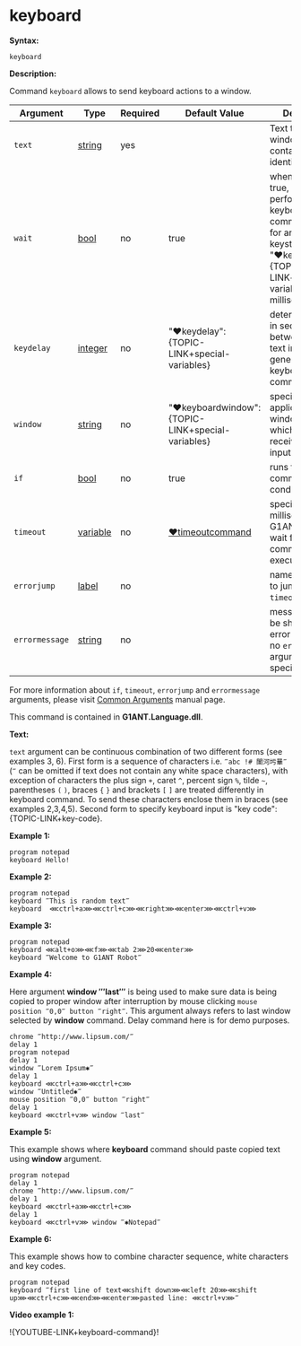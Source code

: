 # keyboard

**Syntax:**

```G1ANT
keyboard
```

**Description:**

Command `keyboard` allows to send keyboard actions to a window. 

| Argument | Type | Required | Default Value | Description |
| -------- | ---- | -------- | ------------- | ----------- |
|`text`| [string](https://github.com/G1ANT-Robot/G1ANT.Manual/blob/master/G1ANT-Language/Structures/string.md) | yes|  | Text to be send to window; Text may contain keys' identifiers |
|`wait`| [bool](https://github.com/G1ANT-Robot/G1ANT.Manual/blob/master/G1ANT-Language/Structures/bool.md) | no | true | when the value is true, robot performing keyboard command waits for another keystroke for "♥keyboardwait":{TOPIC-LINK+special-variables} milliseconds |
|`keydelay`| [integer](https://github.com/G1ANT-Robot/G1ANT.Manual/blob/master/G1ANT-Language/Structures/integer.md) | no | "♥keydelay":{TOPIC-LINK+special-variables} | determines time in seconds between the next text inputs generated by a keyboard command |
|`window`| [string](https://github.com/G1ANT-Robot/G1ANT.Manual/blob/master/G1ANT-Language/Structures/string.md) | no | "♥keyboardwindow":{TOPIC-LINK+special-variables} | specifies application window title which is to receive keyboard input |
|`if`| [bool](https://github.com/G1ANT-Robot/G1ANT.Manual/blob/master/G1ANT-Language/Structures/bool.md) | no | true | runs the command only if condition is true |
|`timeout`| [variable](https://github.com/G1ANT-Robot/G1ANT.Manual/blob/master/G1ANT-Language/Special-Characters/variable.md) | no | [♥timeoutcommand](https://github.com/G1ANT-Robot/G1ANT.Manual/blob/master/G1ANT-Language/Variables/Special-Variables.md)  | specifies time in milliseconds for G1ANT.Robot to wait for the command to be executed |
|`errorjump` | [label](https://github.com/G1ANT-Robot/G1ANT.Manual/blob/master/G1ANT-Language/Structures/label.md) | no | | name of the label to jump to if given `timeout` expires |
|`errormessage`| [string](https://github.com/G1ANT-Robot/G1ANT.Manual/blob/master/G1ANT-Language/Structures/string.md) | no |  | message that will be shown in case error occurs and no `errorjump` argument is specified |

For more information about `if`, `timeout`, `errorjump` and `errormessage` arguments, please visit [Common Arguments](https://github.com/G1ANT-Robot/G1ANT.Manual/blob/master/G1ANT-Language/Common-Arguments.md)  manual page.

This command is contained in **G1ANT.Language.dll**.

**Text:**

`text` argument can be continuous combination of two different forms (see examples 3, 6). First form is a sequence of characters i.e. `‴abc !# 闈河圬曅‴` (`‴` can be omitted if text does not contain any white space characters), with exception of characters the plus sign `+`, caret `^`, percent sign `%`, tilde `~`, parentheses `(` `)`, braces `{` `}` and brackets `[` `]` are treated differently in keyboard command. To send these characters enclose them in braces (see examples 2,3,4,5). Second form to specify keyboard input is "key code":{TOPIC-LINK+key-code}. 

**Example 1:**

```G1ANT
program notepad
keyboard Hello!
```

 

**Example 2:**

```G1ANT
program notepad
keyboard ‴This is random text‴
keyboard  ⋘ctrl+a⋙⋘ctrl+c⋙⋘right⋙⋘enter⋙⋘ctrl+v⋙
```

 

**Example 3:**

```G1ANT
program notepad
keyboard ⋘alt+o⋙⋘f⋙⋘tab 2⋙20⋘enter⋙
keyboard ‴Welcome to G1ANT Robot‴
```

 

**Example 4:**

Here argument **window ‴last‴** is being used to make sure data is being copied to proper window after interruption by mouse clicking `mouse position ‴0,0‴ button ‴right‴`. This argument always refers to last window selected by **window** command. Delay command here is for demo purposes.

```G1ANT
chrome ‴http://www.lipsum.com/‴
delay 1
program notepad
delay 1
window ‴Lorem Ipsum✱‴
delay 1
keyboard ⋘ctrl+a⋙⋘ctrl+c⋙
window ‴Untitled✱‴
mouse position ‴0,0‴ button ‴right‴
delay 1
keyboard ⋘ctrl+v⋙ window ‴last‴
```

**Example 5:**

This example shows where **keyboard** command should paste copied text using **window** argument.

```G1ANT
program notepad
delay 1
chrome ‴http://www.lipsum.com/‴
delay 1
keyboard ⋘ctrl+a⋙⋘ctrl+c⋙
delay 1
keyboard ⋘ctrl+v⋙ window ‴✱Notepad‴
```

**Example 6:**

This example shows how to combine character sequence, white characters and key codes.

```G1ANT
program notepad
keyboard ‴first line of text⋘shift down⋙⋘left 20⋙⋘shift up⋙⋘ctrl+c⋙⋘end⋙⋘enter⋙pasted line: ⋘ctrl+v⋙‴
```

 

**Video example 1:**

!{YOUTUBE-LINK+keyboard-command}!
